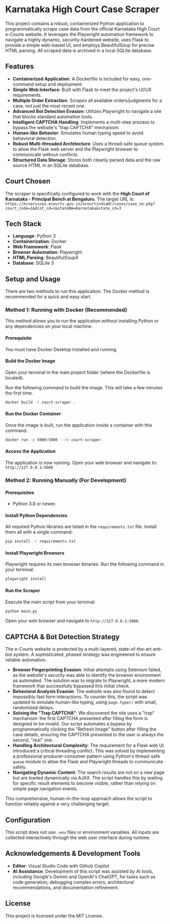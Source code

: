 # Karnataka High Court Case Scraper

This project contains a robust, containerized Python application to programmatically scrape case data from the official Karnataka High Court e-Courts website. It leverages the Playwright automation framework to navigate a highly dynamic, security-hardened website, uses Flask to provide a simple web-based UI, and employs BeautifulSoup for precise HTML parsing. All scraped data is archived in a local SQLite database.

## Features

- **Containerized Application**: A Dockerfile is included for easy, one-command setup and deployment.
- **Simple Web Interface**: Built with Flask to meet the project's UI/UX requirements.
- **Multiple Order Extraction**: Scrapes all available orders/judgments for a case, not just the most recent one.
- **Advanced Bot Detection Evasion**: Utilizes Playwright to navigate a site that blocks standard automation tools.
- **Intelligent CAPTCHA Handling**: Implements a multi-step process to bypass the website's "trap CAPTCHA" mechanism.
- **Human-like Behavior**: Simulates human typing speed to avoid behavioral detection.
- **Robust Multi-threaded Architecture**: Uses a thread-safe queue system to allow the Flask web server and the Playwright browser to communicate without conflicts.
- **Structured Data Storage**: Stores both cleanly parsed data and the raw source HTML in an SQLite database.

## Court Chosen

The scraper is specifically configured to work with the **High Court of Karnataka - Principal Bench at Bengaluru**. The target URL is:
`https://hcservices.ecourts.gov.in/ecourtindiaHC/cases/case_no.php?court_code=1&dist_cd=1&stateNm=Karnataka&state_cd=3`

## Tech Stack

- **Language**: Python 3
- **Containerization**: Docker
- **Web Framework**: Flask
- **Browser Automation**: Playwright
- **HTML Parsing**: BeautifulSoup4
- **Database**: SQLite 3

## Setup and Usage

There are two methods to run this application. The Docker method is recommended for a quick and easy start.

### Method 1: Running with Docker (Recommended)

This method allows you to run the application without installing Python or any dependencies on your local machine.

#### Prerequisite

You must have Docker Desktop installed and running.

#### Build the Docker Image

Open your terminal in the main project folder (where the Dockerfile is located).

Run the following command to build the image. This will take a few minutes the first time.

```bash
docker build -t court-scraper .
```

#### Run the Docker Container

Once the image is built, run the application inside a container with this command:

```bash
docker run -p 5000:5000 --rm court-scraper
```

#### Access the Application

The application is now running. Open your web browser and navigate to:
`http://127.0.0.1:5000`

### Method 2: Running Manually (For Development)

#### Prerequisites

- Python 3.8 or newer.

#### Install Python Dependencies

All required Python libraries are listed in the `requirements.txt` file. Install them all with a single command:

```bash
pip install -r requirements.txt
```

#### Install Playwright Browsers

Playwright requires its own browser binaries. Run the following command in your terminal:

```bash
playwright install
```

#### Run the Scraper

Execute the main script from your terminal:

```bash
python main.py
```

Open your web browser and navigate to `http://127.0.0.1:5000`.

## CAPTCHA & Bot Detection Strategy

The e-Courts website is protected by a multi-layered, state-of-the-art anti-bot system. A sophisticated, phased strategy was engineered to ensure reliable automation.

- **Browser Fingerprinting Evasion**: Initial attempts using Selenium failed, as the website's security was able to identify the browser environment as automated. The solution was to migrate to Playwright, a more modern framework that successfully bypassed this initial check.
- **Behavioral Analysis Evasion**: The website was also found to detect impossibly fast form interactions. To counter this, the script was updated to simulate human-like typing, using `page.type()` with small, randomized delays.
- **Solving the "Trap CAPTCHA"**: We discovered the site uses a "trap" mechanism: the first CAPTCHA presented after filling the form is designed to be invalid. Our script automates a bypass by programmatically clicking the "Refresh Image" button after filling the case details, ensuring the CAPTCHA presented to the user is always the second, "real" one.
- **Handling Architectural Complexity**: The requirement for a Flask web UI introduced a critical threading conflict. This was solved by implementing a professional producer-consumer pattern using Python's thread-safe `queue` module to allow the Flask and Playwright threads to communicate safely.
- **Navigating Dynamic Content**: The search results are not on a new page but are loaded dynamically via AJAX. The script handles this by waiting for specific result elements to become visible, rather than relying on simple page navigation events.

This comprehensive, human-in-the-loop approach allows the script to function reliably against a very challenging target.

## Configuration

This script does not use `.env` files or environment variables. All inputs are collected interactively through the web user interface during runtime.

## Acknowledgements & Development Tools

- **Editor**: Visual Studio Code with Github Copilot
- **AI Assistance**: Development of this script was assisted by AI tools, including Google's Gemini and OpenAI's ChatGPT, for tasks such as code generation, debugging complex errors, architectural recommendations, and documentation refinement.

## License

This project is licensed under the MIT License.
